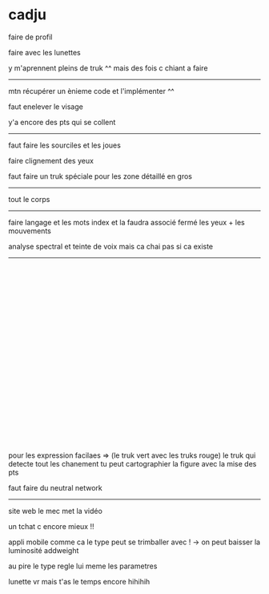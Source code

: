 # cadju


faire de profil 

faire avec les lunettes

y m'aprennent pleins de truk ^^ mais des fois c chiant a faire


-------------------------------

mtn récupérer un ènieme code et l'implémenter ^^

faut enelever le visage 

y'a encore des pts qui se collent 

------------------------------

faut faire les sourciles et les joues

faire clignement des yeux

faut faire un truk spéciale pour les zone détaillé en gros

-----------------------------------------------

tout le corps 

-------------------------------------------

faire langage et les mots index et la faudra associé fermé les yeux + les mouvements

analyse spectral et teinte de voix mais ca chai pas si ca existe

-----------------------------


<br><br><br><br><br><br><br><br><br><br><br><br><br><br><br><br><br><br><br><br><br>


pour les expression facilaes => (le truk vert avec les truks rouge) le truk qui detecte tout les chanement tu peut cartographier la figure avec la mise des pts

faut faire du neutral network 


-------------------------------

site web le mec met la vidéo

un tchat c encore mieux !!

appli mobile comme ca le type peut se trimballer avec ! -> on peut baisser la luminosité addweight

au pire le type regle lui meme les parametres

lunette vr mais t'as le temps encore hihihih
